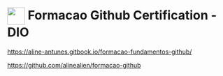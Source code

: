 <h1>
    <a href="https://www.dio.me/">
     <img align="center" width="40px" src="https://hermes.digitalinnovation.one/assets/diome/logo-minimized.png"></a>
    <span> Formacao Github Certification - DIO</span>
</h1>

https://aline-antunes.gitbook.io/formacao-fundamentos-github/

https://github.com/alinealien/formacao-github
